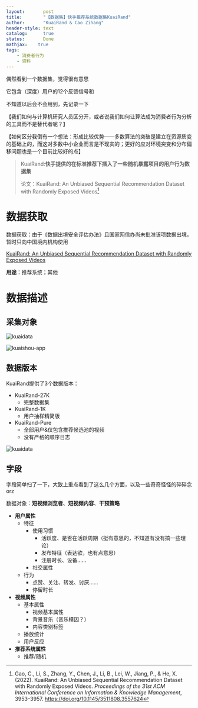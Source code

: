```yaml
---
layout:       post
title:        "【数据集】快手推荐系统数据集KuaiRand"
author:       "KuaiRand & Cao Zihang"
header-style: text
catalog:      true
status:		  Done
mathjax: 	true
tags:
    - 消费者行为
    - 资料
---
```


偶然看到一个数据集，觉得很有意思

它包含（深度）用户的12个反馈信号和

不知道以后会不会用到，先记录一下

【我们如何与计算机研究人员区分开，或者说我们如何让算法成为消费者行为分析的工具而不是替代者呢？】

【如何区分我倒有一个想法：形成比较优势——多数算法的突破是建立在资源质变的基础上的，而这对多数中小企业而言是不现实的；更好的应对环境突变和分布偏移问题也是一个目前比较好的点】

>  KuaiRand:**快手提供的在标准推荐下插入了一些随机暴露项目的用户行为数据集**
>
> 论文：KuaiRand: An Unbiased Sequential Recommendation Dataset with Randomly Exposed Videos[^1]

# 数据获取

数据获取：由于《数据出境安全评估办法》且国家网信办尚未批准该项数据出境，暂时只向中国境内机构使用

[KuaiRand: An Unbiased Sequential Recommendation Dataset with Randomly Exposed Videos](https://kuairand.com/)

**用途**：推荐系统；其他

# 数据描述

## 采集对象

![kuaidata](https://img.caozihang.com/img/202304151057011.png)

![kuaishou-app](https://img.caozihang.com/img/202304151057086.png)

## 数据版本

KuaiRand提供了3个数据版本：

- KuaiRand-27K
  - 完整数据集
- KuaiRand-1K
  - 用户抽样精简版
- KuaiRand-Pure
  - 全部用户&仅包含推荐候选池的视频
  - 没有严格的顺序日志

![kuaidata](https://img.caozihang.com/img/202304151057860.png)

## 字段

字段简单扫了一下，大致上重点看到了这么几个方面，以及一些奇奇怪怪的碎碎念orz

数据对象：**短视频浏览者**、**短视频内容**、**干预策略**

- **用户属性**
  - 特征
    - 使用习惯
      - 活跃度、是否在活跃周期（挺有意思的，不知道有没有搞一些理论）
      - 发布特征（表达欲，也有点意思）
      - 注册时长、设备……
    - 社交属性
  - 行为
    - 点赞、关注、转发、讨厌……
    - 停留时长
- **视频属性**
  - 基本属性
    - 视频基本属性
    - 背景音乐（音乐模因？）
    - 内容类别标签
  - 播放统计
  - 用户反应
- **推荐系统属性**
  - 推荐/随机

[^1]: Gao, C., Li, S., Zhang, Y., Chen, J., Li, B., Lei, W., Jiang, P., & He, X. (2022). KuaiRand: An Unbiased Sequential Recommendation Dataset with Randomly Exposed Videos. *Proceedings of the 31st ACM International Conference on Information & Knowledge Management*, 3953–3957. https://doi.org/10.1145/3511808.3557624